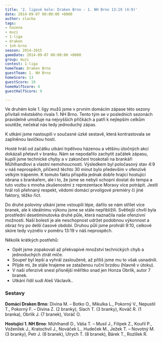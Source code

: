 ```yaml
---
title: '2. ligové kolo: Draken Brno - 1. NH Brno 13:19 (4:9)'
date: 2014-09-07 00:00:00 +0000
author: slacha
tags:
- hazena
- muzi
- 1-liga
- draken
- 1nh-brno
season: 2014-2015
gameDate: 2014-09-07 00:00:00 +0000
group: muzi
contest: 1-liga
homeTeam: Draken Brno
guestTeam: 1. NH Brno
homeScore: 13
guestScore: 19
homeHalfScore: 4
guestHalfScore: 9

---
```

Ve  druhém kole 1. ligy mužů jsme v prvním domácím zápase této sezony přivítali městského rivala 1. NH Brno. Tento tým se v posledních sezonách pravidelně umisťuje na nejvyšších příčkách a patří k nejlepším celkům soutěže, nečekal nás tedy jednoduchý zápas.

K utkání jsme nastoupili v současné úzké sestavě, která kontrastovala se zaplněnou lavičkou hostí.

Hosté hráli od začátku utkání trpělivou házenou a většinu útočných akcí dokázali přetavit v branku. Nám se nepodařilo zachytit začátek zápasu, kupili jsme technické chyby a v zakončení troskotali na brankáři Mühlhandlovi a vlastní nemohoucnosti. Výsledkem byl poločasový stav 4:9 v náš neprospěch, přičemž těchto 30 minut bylo především v ofenzivě velkým trápením. K tomuto faktu přispěla jednak dobře hrající hostující obrana s brankařem, ale i to, že jsme se nebyli schopni dostat do tempa a tuto vozbu s mnoha zkušenostmi z reprezentace Moravy více potrápit. Jestli hrál roli přehnaný respekt, vědomí domácí prvoligové premiéry či jiné faktory, těžko říct.

Do druhé poloviny utkání jsme vstoupili lépe, dařilo se nám střílet více branek, ale k ideálnímu výkonu jsme se stále nepřiblížili. Světlejší chvílí byla prostřední desetiminutovka druhé půle, která naznačila naše ofenzivní možnosti. Naší bolestí je ale neschopnost udržet podobnou výkonnost a obraz hry po delší časové období. Druhou půli jsme prohráli 9:10, celkové skóre tedy vyznělo v poměru 13:19 v náš neprospěch.

Několik krátkých postřehů:
* Opět jsme zopakovali až překvapivé množství technických chyb a jednoduchých ztrát míče.
* Soupeř byl lepší a vyhrál zaslouženě, až příliš jsme mu to však usnadnili.
* Přijde mi, že stále hrajeme se zataženou ruční brzdou (hlavně v útoku).
* V naší ofenzivě snesl přísnější měřítko snad jen Honza Obrlík, autor 7 branek.
* Utkání řídil sudí Aleš Václavík..  

### Sestavy

**Domácí Draken Brno**: Divina M. – Botko O., Mikulka L., Pokorný V., Nepustil T., Pokorný F. – Divina Z. (2 branky), Slach T. (3 branky), Kováč R. (1 branka), Obrlík J. (7 branek), Voráč O.

**Hostující 1. NH Brno**: Mühlhandl D., Váša T. – Musil J., Filípek Z., Kouřil P., Voženílek J., Kratochvíl J., Nováček L., Hudeček M., Ježek T. – Novotný M. (3 branky), Petr J. (8 branek), Ulrych T. (8 branek), Bárek T., Rozlílek R.


